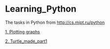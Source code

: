 # Learning_Python
The tasks in Python from http://cs.mipt.ru/python

[1. Plotting graphs](https://github.com/BaltsevichDmitriy/Learning_Python/tree/main/1_Plotting%20graphs) 

[2. Turtle_made_part1](https://github.com/BaltsevichDmitriy/Learning_Python/tree/main/2_Turtle_made1)
